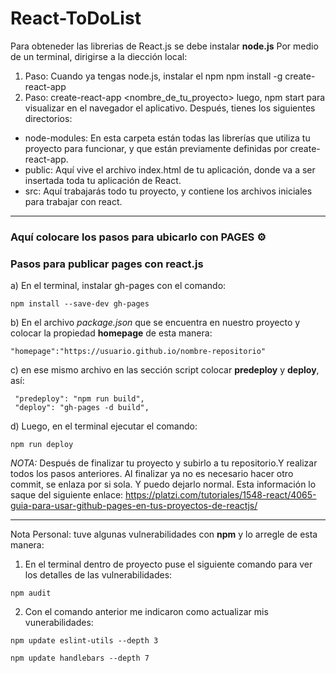 # React-ToDoList
Para obteneder las librerias de React.js se debe instalar **node.js**
Por medio de un terminal, dirigirse a la diección local:
1. Paso: Cuando ya tengas node.js, instalar el npm
npm install -g create-react-app
2. Paso: create-react-app <nombre_de_tu_proyecto>
luego, npm start para visualizar en el navegador el aplicativo.
Después, tienes los siguientes directorios:
* node-modules: En esta carpeta están todas las librerías que utiliza tu proyecto para funcionar, y que están previamente definidas por create-react-app. 
* public: Aquí vive el archivo index.html de tu aplicación, donde va a ser insertada toda tu aplicación de React.
* src: Aquí trabajarás todo tu proyecto, y contiene los archivos iniciales para trabajar con react.
---------------------------------------------------------------------------------------------------------------------------------
### Aquí colocare los pasos para ubicarlo con PAGES ⚙️
### Pasos para publicar pages con react.js
a) En el terminal, instalar gh-pages con el comando:
```
npm install --save-dev gh-pages
```
b) En el archivo *package.json* que se encuentra en nuestro proyecto y colocar la propiedad **homepage** de esta manera:
```
"homepage":"https://usuario.github.io/nombre-repositorio"
```
c) en ese mismo archivo en las sección script colocar **predeploy** y **deploy**, así:
```
 "predeploy": "npm run build",
 "deploy": "gh-pages -d build",
```
d) Luego, en el terminal ejecutar el comando:
```
npm run deploy
```
*NOTA:*
Después de finalizar tu proyecto y subirlo a tu repositorio.Y realizar todos los pasos anteriores. Al finalizar ya no es necesario hacer otro commit, se enlaza por si sola. Y puedo dejarlo normal.
Esta información lo saque del siguiente enlace: 
https://platzi.com/tutoriales/1548-react/4065-guia-para-usar-github-pages-en-tus-proyectos-de-reactjs/

---------------------------------------------------------------------------------------------------------------------------------
Nota Personal: tuve algunas vulnerabilidades con **npm** y lo arregle de esta manera:
1) En el terminal dentro de proyecto puse el siguiente comando para ver los detalles de las vulnerabilidades:
```
npm audit
```
2) Con el comando anterior me indicaron como actualizar mis vunerabilidades:
```
npm update eslint-utils --depth 3
```
```
npm update handlebars --depth 7
```

